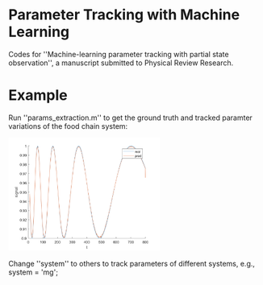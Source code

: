 # Parameter Tracking with Machine Learning
Codes for ''Machine-learning parameter tracking with partial state observation'', a manuscript submitted to Physical Review Research.

# Example

Run ''params_extraction.m'' to get the ground truth and tracked paramter variations of the food chain system:

<img src='results/foodchain.png' width='300'>

Change ''system'' to others to track parameters of different systems, e.g., system = 'mg';
